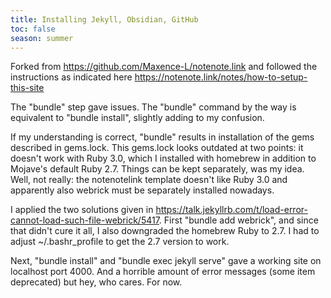 ```yaml
---
title: Installing Jekyll, Obsidian, GitHub
toc: false
season: summer
---
```


Forked from https://github.com/Maxence-L/notenote.link and followed the instructions as indicated here https://notenote.link/notes/how-to-setup-this-site

The "bundle" step gave issues. The "bundle" command by the way is equivalent to "bundle install", slightly adding to my confusion.

If my understanding is correct, "bundle" results in installation of the gems described in gems.lock. This gems.lock looks outdated at two points: it doesn't work with Ruby 3.0, which I installed with homebrew in addition to Mojave's default Ruby 2.7. Things can be kept separately, was my idea. Well, not really: the notenotelink template doesn't like Ruby 3.0 and apparently also webrick must be separately installed nowadays.

I applied the two solutions given in https://talk.jekyllrb.com/t/load-error-cannot-load-such-file-webrick/5417. First "bundle add webrick", and since that didn't cure it all, I also downgraded the homebrew Ruby to 2.7. I had to adjust ~/.bashr_profile to get the 2.7 version to work.

Next, "bundle install" and "bundle exec jekyll serve" gave a working site on localhost port 4000. And a horrible amount of error messages (some item deprecated) but hey, who cares. For now.
